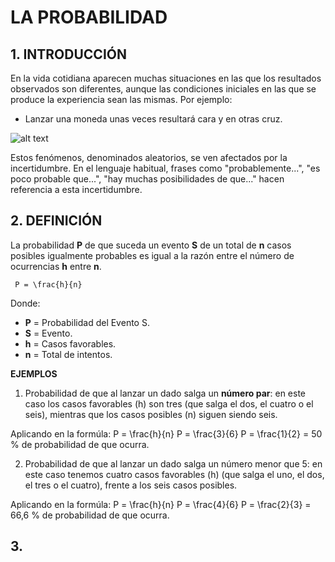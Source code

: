 # LA PROBABILIDAD
## 1. INTRODUCCIÓN
En la vida cotidiana aparecen muchas situaciones en las que los resultados observados son diferentes, 
aunque las condiciones iniciales en las que se produce la experiencia sean las mismas. Por ejemplo:
  - Lanzar una moneda unas veces resultará cara y en otras cruz. 
  
![alt text](dados.png)

Estos fenómenos, denominados aleatorios, se ven afectados por la incertidumbre. En el lenguaje 
habitual, frases como "probablemente...", "es poco probable que...", "hay muchas posibilidades 
de que..." hacen referencia a esta incertidumbre.
## 2. DEFINICIÓN
La probabilidad **P** de que suceda un evento **S** de un total de **n** casos posibles igualmente probables es igual a la razón entre el número de ocurrencias **h** entre **n**.

     P = \frac{h}{n}

Donde:
- **P** = Probabilidad del Evento S.
- **S** = Evento.
- **h** = Casos favorables.
- **n** = Total de intentos.

**EJEMPLOS**

1.  Probabilidad de que al lanzar un dado salga un **número par**: en este caso los casos favorables (h) son tres (que salga el dos, el cuatro o el seis), mientras que los casos posibles (n) siguen siendo seis.

  Aplicando en la formúla:   P = \frac{h}{n} 
                             P = \frac{3}{6} 
                             P = \frac{1}{2} = 50 % de probabilidad de que ocurra.
                           
2. Probabilidad de que al lanzar un dado salga un número menor que 5: en este caso tenemos cuatro casos favorables (h) (que salga el uno, el dos, el tres o el cuatro), frente a los seis casos posibles.

  Aplicando en la formúla:   P = \frac{h}{n} 
                             P = \frac{4}{6} 
                             P = \frac{2}{3} = 66,6 % de probabilidad de que ocurra.
## 3. 
